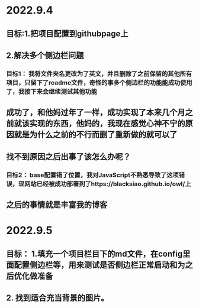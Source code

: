 # 2022.9.4
## 目标:1.把项目配置到githubpage上
##      2.解决多个侧边栏问题

### 目标1： 我将文件夹名更改为了英文，并且删除了之前保留的其他所有项目，只留下了readme文件，奇怪的事多个侧边栏的功能能成功使用了，我接下来会继续测试其他功能
## 成功了，和他妈过年了一样，成功实现了本来几个月之前就该实现的东西，他妈的，我现在感觉心神不宁的原因就是为什么之前的不行而删了重新做的就可以了
## 找不到原因之后出事了该怎么办呢？

### 目标2： base配置错了位置，我对JavaScript不熟悉导致了这项错误，现网站已经被成功部署到了https://blacksiao.github.io/owl/上
## 之后的事情就是丰富我的博客


# 2022.9.5
## 目标： 1.填充一个项目栏目下的md文件，在config里面配置侧边栏等，用来测试是否侧边栏正常启动和为之后优化做准备
##       2. 找到适合充当背景的图片。